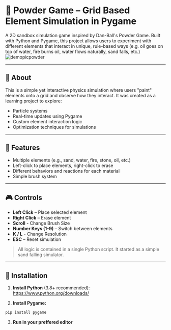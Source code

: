 # 🧪 Powder Game – Grid Based Element Simulation in Pygame

A 2D sandbox simulation game inspired by Dan-Ball's Powder Game. Built with Python and Pygame, this project allows users to experiment with different elements that interact in unique, rule-based ways (e.g. oil goes on top of water, fire burns oil, water flows naturally, sand falls, etc.)
![demopicpowder](https://github.com/user-attachments/assets/8ea457f5-14ed-483d-967c-83094df8ee29)

---

## 🧠 About

This is a simple yet interactive physics simulation where users "paint" elements onto a grid and observe how they interact. It was created as a learning project to explore:

- Particle systems
- Real-time updates using Pygame
- Custom element interaction logic
- Optimization techniques for simulations

---

## 🧩 Features

- Multiple elements (e.g., sand, water, fire, stone, oil, etc.)
- Left-click to place elements, right-click to erase
- Different behaviors and reactions for each material
- Simple brush system

---

## 🎮 Controls

- **Left Click** – Place selected element  
- **Right Click** – Erase element  
- **Scroll** - Change Brush Size
- **Number Keys (1-9)** – Switch between elements
- **K / L** - Change Resolution
- **ESC** – Reset simulation  

> All logic is contained in a single Python script. It started as a simple sand falling simulator.

---

## 🔧 Installation

1. **Install Python** (3.8+ recommended):  
   https://www.python.org/downloads/

2. **Install Pygame:**

```bash
pip install pygame
```

3. **Run in your preffered editor**

